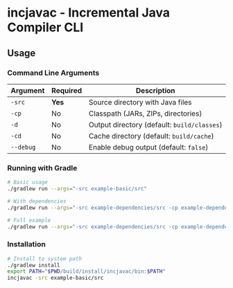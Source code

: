 # incjavac - Incremental Java Compiler CLI

## Usage

### Command Line Arguments

| Argument  | Required | Description                                 |
|-----------|----------|---------------------------------------------|
| `-src`    | **Yes**  | Source directory with Java files            |
| `-cp`     | No       | Classpath (JARs, ZIPs, directories)         |
| `-d`      | No       | Output directory (default: `build/classes`) |
| `-cd`     | No       | Cache directory (default: `build/cache`)    |
| `--debug` | No       | Enable debug output (default: `false`)      |

### Running with Gradle

```bash
# Basic usage
./gradlew run --args="-src example-basic/src"

# With dependencies
./gradlew run --args="-src example-dependencies/src -cp example-dependencies/bin:example-dependencies/lib/time.jar:example-dependencies/lib/formatter.zip"

# Full example
./gradlew run --args="-src example-dependencies/src -cp example-dependencies/bin:example-dependencies/lib/time.jar:example-dependencies/lib/formatter.zip -d example-dependencies/output/classes -cd example-dependencies/output/cache --debug"
```

### Installation

```bash
# Install to system path
./gradlew install
export PATH="$PWD/build/install/incjavac/bin:$PATH"
incjavac -src example-basic/src
```
